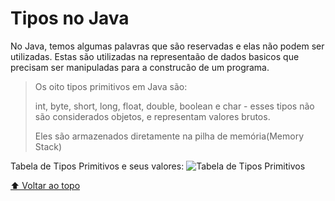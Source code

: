 # Tipos no Java

No Java, temos algumas palavras que são reservadas e elas não podem ser utilizadas. Estas são utilizadas na representaão de dados basicos que precisam ser manipuladas
para a construcão de um programa.

> Os oito tipos primitivos em Java são: 
> 
> int, byte, short, long, float, double, boolean e char - esses tipos não são considerados objetos, e representam valores brutos.
> 
> Eles são armazenados diretamente na pilha de memória(Memory Stack)

Tabela de Tipos Primitivos e seus valores:
![Tabela de Tipos Primitivos](http://www.universidadejava.com.br/images/2011-06-15-java-tipos-primitivos-01.png)


[⬆ Voltar ao topo](Resumo)<br>
